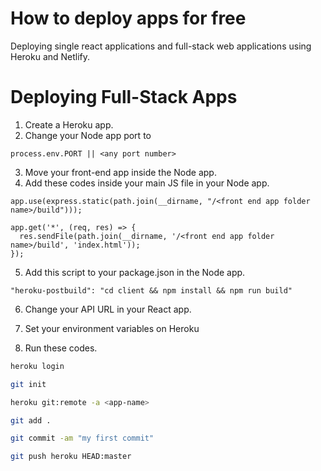 # How to deploy apps for free

Deploying single react applications and full-stack web applications using Heroku and Netlify.

# Deploying Full-Stack Apps

1) Create a Heroku app.
2) Change your Node app port to
```
process.env.PORT || <any port number>
```
3) Move your front-end app inside the Node app.
4) Add these codes inside your main JS file in your Node app.
```
app.use(express.static(path.join(__dirname, "/<front end app folder name>/build")));

app.get('*', (req, res) => {
  res.sendFile(path.join(__dirname, '/<front end app folder name>/build', 'index.html'));
});
```

5) Add this script to your package.json in the Node app.

```
"heroku-postbuild": "cd client && npm install && npm run build"
```

6) Change your API URL in your React app.

7) Set your environment variables on Heroku

8) Run these codes.
```bash
heroku login
```
```bash
git init
```
```bash
heroku git:remote -a <app-name>
```
```bash
git add .
```
```bash
git commit -am "my first commit"
```
```bash
git push heroku HEAD:master
```
